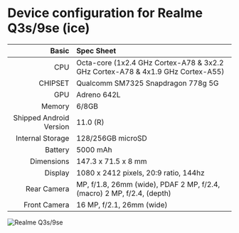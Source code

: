 Device configuration for Realme Q3s/9se (ice)
==================================

Basic   | Spec Sheet
-------:|:-------------------------
CPU     | Octa-core (1x2.4 GHz Cortex-A78 & 3x2.2 GHz Cortex-A78 & 4x1.9 GHz Cortex-A55)
CHIPSET | Qualcomm SM7325 Snapdragon 778g 5G
GPU     | Adreno 642L
Memory  | 6/8GB
Shipped Android Version | 11.0 (R)
Internal Storage | 128/256GB                            microSD | (dedicated slot)
Battery | 5000 mAh
Dimensions | 147.3 x 71.5 x 8 mm
Display | 1080 x 2412 pixels, 20:9 ratio, 144hz
Rear Camera  | MP, f/1.8, 26mm (wide), PDAF 2 MP, f/2.4, (macro) 2 MP, f/2.4, (depth)
Front Camera | 16 MP, f/2.1, 26mm (wide)

![Realme Q3s/9se](https://fdn2.gsmarena.com/vv/pics/realme/realme-9-5g-speed-edition-2.jpg)
